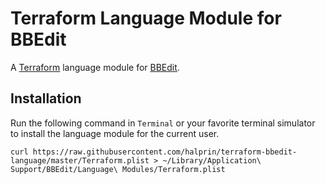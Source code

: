 # Terraform Language Module for BBEdit

A [Terraform](https://www.terraform.io) language module for [BBEdit](https://www.barebones.com/products/bbedit/).

## Installation

Run the following command in `Terminal` or your favorite terminal simulator to install the language module for the
current user.
```
curl https://raw.githubusercontent.com/halprin/terraform-bbedit-language/master/Terraform.plist > ~/Library/Application\ Support/BBEdit/Language\ Modules/Terraform.plist
```
